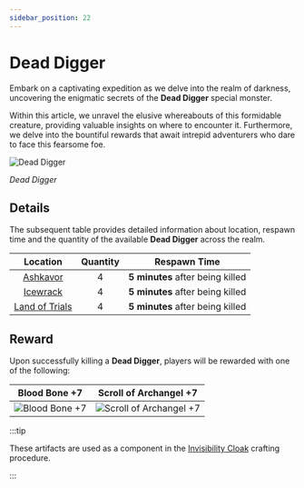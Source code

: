 ```yaml
---
sidebar_position: 22
---
```


# Dead Digger

Embark on a captivating expedition as we delve into the realm of darkness, uncovering the enigmatic secrets of the **Dead Digger** special monster.

Within this article, we unravel the elusive whereabouts of this formidable creature, providing valuable insights on where to encounter it. Furthermore, we delve into the bountiful rewards that await intrepid adventurers who dare to face this fearsome foe.

![Dead Digger](/img/monsters/special/others/dead-digger.jpg)

_Dead Digger_

## Details

The subsequent table provides detailed information about location, respawn time and the quantity of the available **Dead Digger** across the realm.

|                Location                | Quantity |           Respawn Time           |
| :------------------------------------: | :------: | :------------------------------: |
|       [Ashkavor](/maps/ashkavor)       |    4     | **5 minutes** after being killed |
|       [Icewrack](/maps/icewrack)       |    4     | **5 minutes** after being killed |
| [Land of Trials](/maps/land-of-trials) |    4     | **5 minutes** after being killed |

## Reward

Upon successfully killing a **Dead Digger**, players will be rewarded with one of the following:

|                      Blood Bone +7                      |                          Scroll of Archangel +7                           |
| :-----------------------------------------------------: | :-----------------------------------------------------------------------: |
| ![Blood Bone +7](/img/items/invitations/blood-bone.png) | ![Scroll of Archangel +7](/img/items/invitations/scroll-of-archangel.png) |

:::tip

These artifacts are used as a component in the [Invisibility Cloak](/crafting/invitations/invisibility-cloak) crafting procedure.

:::
